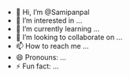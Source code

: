 - 👋 Hi, I’m @Samipanpal
- 👀 I’m interested in ...
- 🌱 I’m currently learning ...
- 💞️ I’m looking to collaborate on ...
- 📫 How to reach me ...
- 😄 Pronouns: ...
- ⚡ Fun fact: ...

<!---
Samipanpal/Samipanpal is a ✨ special ✨ repository because its `README.md` (this file) appears on your GitHub profile.
You can click the Preview link to take a look at your changes.
--->
